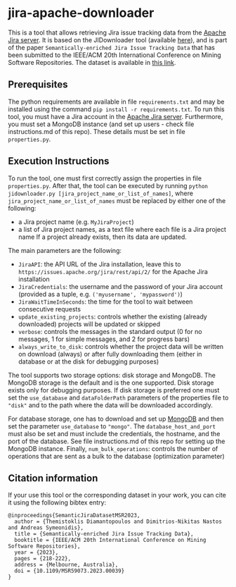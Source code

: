 jira-apache-downloader
======================
This is a tool that allows retrieving Jira issue tracking data from the [Apache Jira server](https://issues.apache.org/jira/rest/api/2/).
It is based on the JIDownloader tool (available [here](https://github.com/thdiaman/JIDownloader)), and is part of the paper
`Semantically-enriched Jira Issue Tracking Data` that has been submitted to the IEEE/ACM 20th International Conference on Mining Software Repositories.
The dataset is available in [this link](https://doi.org/10.5281/zenodo.5665895).

Prerequisites
-------------
The python requirements are available in file `requirements.txt` and may be installed using the command
`pip install -r requirements.txt`. To run this tool, you must have a Jira account in the [Apache Jira server](https://issues.apache.org/jira/rest/api/2/).
Furthermore, you must set a MongoDB instance (and set up users - check file instructions.md of this repo). These details must be set in file `properties.py`.

Execution Instructions
----------------------
To run the tool, one must first correctly assign the properties in file `properties.py`.
After that, the tool can be executed by running `python jidownloader.py [jira_project_name_or_list_of_names]`,
where `jira_project_name_or_list_of_names` must be replaced by either one of the following:
- a Jira project name (e.g. `MyJiraProject`)
- a list of Jira project names, as a text file where each file is a Jira project name
If a project already exists, then its data are updated.

The main parameters are the following:
- `JiraAPI`: the API URL of the Jira installation, leave this to `https://issues.apache.org/jira/rest/api/2/` for the Apache Jira installation
- `JiraCredentials`: the username and the password of your Jira account (provided as a tuple, e.g. `('myusername', 'mypassword')`)
- `JiraWaitTimeInSeconds`: the time for the tool to wait between consecutive requests
- `update_existing_projects`: controls whether the existing (already downloaded) projects will be updated or skipped
- `verbose`: controls the messages in the standard output (0 for no messages, 1 for simple messages, and 2 for progress bars)
- `always_write_to_disk`: controls whether the project data will be written on download (always) or after fully downloading them (either in database or at the disk for debugging purposes)

The tool supports two storage options: disk storage and MongoDB. The MongoDB storage is the default and is the one supported. Disk storage exists only for debugging purposes. If disk storage is preferred one must set the `use_database` and `dataFolderPath` parameters of the properties file to `"disk"` and to the path where the data will be downloaded accordingly.

For database storage, one has to download and set up [MongoDB](https://www.mongodb.com/) and then set the
parameter `use_database` to `"mongo"`. The `database_host_and_port` must also be set and must include the credentials, the hostname, and the port of the database. See file instructions.md of this repo for setting up the MongoDB instance. Finally, `num_bulk_operations`: controls the number of operations that are sent as a bulk to the database (optimization parameter)

Citation information
--------------------
If your use this tool or the corresponding dataset in your work, you can cite it using the following bibtex entry:

```
@inproceedings{SemanticJiraDatasetMSR2023,
  author = {Themistoklis Diamantopoulos and Dimitrios-Nikitas Nastos and Andreas Symeonidis},
  title = {Semantically-enriched Jira Issue Tracking Data},
  booktitle = {IEEE/ACM 20th International Conference on Mining Software Repositories},
  year = {2023},
  pages = {218-222},
  address = {Melbourne, Australia},
  doi = {10.1109/MSR59073.2023.00039}
}
```


